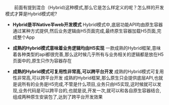 &emsp;&emsp;前面有提到混合（Hybrid)这种模式,那么它是怎么样定义的呢？怎么样的开发模式才算是Hybrid模式呢?
* **Hybrid是半Native半web开发模式**
Hybrid模式中,底层功能API均由原生容器通过某种方式提供,然后业务逻辑由H5页面完成,最终原生容器加载H5页面,完成整个App

* **成熟的Hybrid模式意味着业务逻辑均由H5实现**
一款成熟的Hybrid框架,意味着各种类型的api都很完善,那么这时候几乎所有与业务相关的逻辑都是放在H5页面中的,原生只作为容器存在


* **成熟的Hybrid模式可复用性非常高,可以跨平台开发**
成熟的Hybrid模式可复用性非常高,可以跨平台开发
成熟的Hybrid框架,那么原生只会提供底层API,也就是说所有的业务是H5完成,不管是什么项目,业务只由H5实现,这时候就可以发现,业务代码是可以跨平台的,也就是说,开发一次,就可以和各自原生容器结合,组成两种原生安装包了,达到了跨平台开发效果
